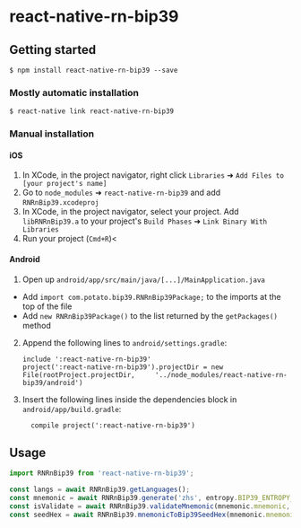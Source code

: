 
# react-native-rn-bip39

## Getting started

`$ npm install react-native-rn-bip39 --save`

### Mostly automatic installation

`$ react-native link react-native-rn-bip39`

### Manual installation


#### iOS

1. In XCode, in the project navigator, right click `Libraries` ➜ `Add Files to [your project's name]`
2. Go to `node_modules` ➜ `react-native-rn-bip39` and add `RNRnBip39.xcodeproj`
3. In XCode, in the project navigator, select your project. Add `libRNRnBip39.a` to your project's `Build Phases` ➜ `Link Binary With Libraries`
4. Run your project (`Cmd+R`)<

#### Android

1. Open up `android/app/src/main/java/[...]/MainApplication.java`
  - Add `import com.potato.bip39.RNRnBip39Package;` to the imports at the top of the file
  - Add `new RNRnBip39Package()` to the list returned by the `getPackages()` method
2. Append the following lines to `android/settings.gradle`:
  	```
  	include ':react-native-rn-bip39'
  	project(':react-native-rn-bip39').projectDir = new File(rootProject.projectDir, 	'../node_modules/react-native-rn-bip39/android')
  	```
3. Insert the following lines inside the dependencies block in `android/app/build.gradle`:
  	```
      compile project(':react-native-rn-bip39')
  	```


## Usage
```javascript
import RNRnBip39 from 'react-native-rn-bip39';

const langs = await RNRnBip39.getLanguages();
const mnemonic = await RNRnBip39.generate('zhs', entropy.BIP39_ENTROPY_LEN_128);
const isValidate = await RNRnBip39.validateMnemonic(mnemonic.mnemonic, 'zhs');
const seedHex = await RNRnBip39.mnemonicToBip39SeedHex(mnemonic.mnemonic);

```
  